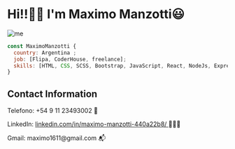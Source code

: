 # Hi!!👋🏻 I'm Maximo Manzotti😃

![me](https://user-images.githubusercontent.com/64936675/176816460-84b2d7e7-f570-4752-a5d5-513ea8f74d5a.png)

```js
const MaximoManzotti { 
  country: Argentina ; 
  job: [Flipa, CoderHouse, freelance];
  skills: [HTML, CSS, SCSS, Bootstrap, JavaScript, React, NodeJs, Express, SQL, Sequelize, MongoDB, Firebase, Redis];
}
```

## Contact Information 
<p>Telefono: +54 9 11 23493002 📲 </p>
<p>LinkedIn: <a href='https://www.linkedin.com/in/maximo-manzotti-440a22b8/'> linkedin.com/in/maximo-manzotti-440a22b8/ </a> 👨🏽‍💻 </p> 
<p>Gmail: maximo1611@gmail.com 📬 </p> 
